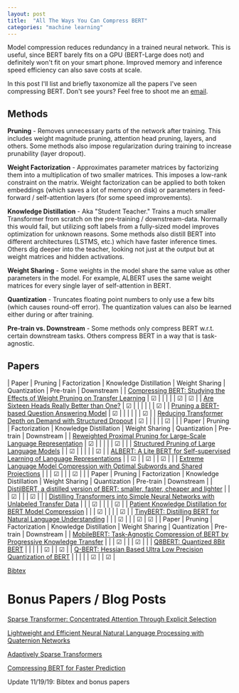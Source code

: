 ```yaml
---
layout: post
title:  "All The Ways You Can Compress BERT"
categories: "machine learning"
---
```


Model compression reduces redundancy in a trained neural network. This is
useful, since BERT barely fits on a GPU (BERT-Large does not) and definitely
won't fit on your smart phone. Improved memory and inference speed efficiency
can also save costs at scale.

In this post I'll list and briefly taxonomize all the papers I've seen
compressing BERT. Don't see yours? Feel free to shoot me an
[email](mailto:mitchell.gordon95@gmail.com).

## Methods

__Pruning__ - Removes unnecessary parts of the network after training. This
includes weight magnitude pruning, attention head pruning, layers, and others.
Some methods also impose regularization during training to increase prunability
(layer dropout).

__Weight Factorization__ - Approximates parameter matrices by factorizing them
into a multiplication of two smaller matrices. This imposes a low-rank
constraint on the matrix. Weight factorization can be applied to both token
embeddings (which saves a lot of memory on disk) or parameters in feed-forward /
self-attention layers (for some speed improvements).

__Knowledge Distillation__ - Aka "Student Teacher." Trains a much smaller
Transformer from scratch on the pre-training / downstream-data. Normally this
would fail, but utilizing soft labels from a fully-sized model improves
optimization for unknown reasons. Some methods also distill BERT into different
architectures (LSTMS, etc.) which have faster inference times. Others dig deeper
into the teacher, looking not just at the output but at weight matrices and
hidden activations.

__Weight Sharing__ - Some weights in the model share the same value as other
parameters in the model. For example, ALBERT uses the same weight matrices for
every single layer of self-attention in BERT.

__Quantization__ - Truncates floating point numbers to only use a few bits
(which causes round-off error). The quantization values can also be learned
either during or after training.

__Pre-train vs. Downstream__ - Some methods only compress BERT w.r.t. certain
downstream tasks. Others compress BERT in a way that is task-agnostic.

## Papers

| Paper                                                                                                                               | Pruning  | Factorization | Knowledge Distillation | Weight Sharing | Quantization | Pre-train | Downstream |
| [Compressing BERT: Studying the Effects of Weight Pruning on Transfer Learning](https://openreview.net/forum?id=SJlPOCEKvH)         | &#x2611; |               |                        |                |              | &#x2611;  | &#x2611;   |
| [Are Sixteen Heads Really Better than One?](http://arxiv.org/abs/1905.10650)                                                        | &#x2611; |               |                        |                |              |           | &#x2611;   |
| [Pruning a BERT-based Question Answering Model](http://arxiv.org/abs/1910.06360)                                                    | &#x2611; |               |                        |                |              |           | &#x2611;   |
| [Reducing Transformer Depth on Demand with Structured Dropout](https://openreview.net/forum?id=SylO2yStDr)                          | &#x2611; |               |                        |                |              | &#x2611;  |            |
| Paper                                                                                                                               | Pruning  | Factorization | Knowledge Distillation | Weight Sharing | Quantization | Pre-train | Downstream |
| [Reweighted Proximal Pruning for Large-Scale Language Representation](https://openreview.net/forum?id=r1gBOxSFwr&noteId=r1gBOxSFwr) | &#x2611; |               |                        |                |              | &#x2611;  |            |
| [Structured Pruning of Large Language Models](http://arxiv.org/abs/1910.04732)                                                      |          | &#x2611;      |                        |                |              |           | &#x2611;   |
| [ALBERT: A Lite BERT for Self-supervised Learning of Language Representations](https://openreview.net/forum?id=H1eA7AEtvS)          |          | &#x2611;      |                        | &#x2611;       |              | &#x2611;  |            |
| [Extreme Language Model Compression with Optimal Subwords and Shared Projections](https://openreview.net/forum?id=S1x6ueSKPr)       |          |               | &#x2611;               |                |              | &#x2611;  |            |
| Paper                                                                                                                               | Pruning  | Factorization | Knowledge Distillation | Weight Sharing | Quantization | Pre-train | Downstream |
| [DistilBERT, a distilled version of BERT: smaller, faster, cheaper and lighter](http://arxiv.org/abs/1910.01108)                    |          |               | &#x2611;               |                |              | &#x2611;  |            |
| [Distilling Transformers into Simple Neural Networks with Unlabeled Transfer Data](http://arxiv.org/abs/1910.01769)                 |          |               | &#x2611;               |                |              |           | &#x2611;   |
| [Patient Knowledge Distillation for BERT Model Compression](http://arxiv.org/abs/1908.09355)                                        |          |               | &#x2611;               |                |              |           | &#x2611;   |
| [TinyBERT: Distilling BERT for Natural Language Understanding](https://openreview.net/forum?id=rJx0Q6EFPB)                          |          |               | &#x2611;               |                |              | &#x2611;  | &#x2611;   |
| Paper                                                                                                                               | Pruning  | Factorization | Knowledge Distillation | Weight Sharing | Quantization | Pre-train | Downstream |
| [MobileBERT: Task-Agnostic Compression of BERT by Progressive Knowledge Transfer](https://openreview.net/forum?id=SJxjVaNKwB)       |          |               | &#x2611;               |                |              | &#x2611;  |            |
| [Q8BERT: Quantized 8Bit BERT](http://arxiv.org/abs/1910.06188)                                                                      |          |               |                        |                | &#x2611;     |           | &#x2611;   |
| [Q-BERT: Hessian Based Ultra Low Precision Quantization of BERT](http://arxiv.org/abs/1909.05840)                                   |          |               |                        |                | &#x2611;     |           | &#x2611;   |

<a href="{{'/assets/bert_compression.bib' | absolute_url}}">Bibtex</a>

# Bonus Papers / Blog Posts

[Sparse Transformer: Concentrated Attention Through Explicit Selection](https://openreview.net/forum?id=Hye87grYDH)

[Lightweight and Efficient Neural Natural Language Processing with Quaternion
Networks](http://arxiv.org/abs/1906.04393)

[Adaptively Sparse Transformers](https://www.semanticscholar.org/paper/f6390beca54411b06f3bde424fb983a451789733)

[Compressing BERT for Faster Prediction](https://blog.rasa.com/compressing-bert-for-faster-prediction-2/amp/)

Update 11/19/19: Bibtex and bonus papers
